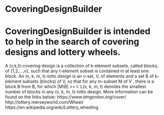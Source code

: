 # CoveringDesignBuilder
<h1>
  CoveringDesignBuilder is intended to help in the search of covering designs and lottery wheels. 
</h1>
A (v,k,t)-covering design is a collection of k-element subsets, called blocks, of {1,2,…,v}, such that any t-element subset is contained in at least one block. 
An (v, k, m, t)-lotto design is an v-set, V, of elements and a set B of k-element subsets (blocks) of V, 
so that for any m-subset M of V , there is a block B from B, for which |M\B| >= t. 
L(v, k, m, t) denotes the smallest number of blocks in any (v, k, m, t)-lotto design.
More information can be found on the links below: 
https://www.dmgordon.org/cover/
http://lottery.merseyworld.com/Wheel/
https://en.wikipedia.org/wiki/Lottery_wheeling
